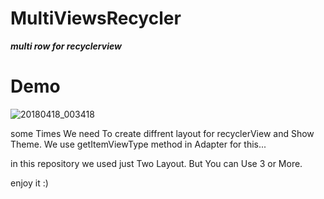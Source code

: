 # MultiViewsRecycler
***multi row for recyclerview***


# Demo

![20180418_003418](https://user-images.githubusercontent.com/26750131/38893992-f57ece1e-4259-11e8-9dac-c844bbed107c.gif)


some Times We need To create diffrent layout for recyclerView and Show Theme.
We use getItemViewType method in Adapter for this...

in this repository we used just Two Layout. But You can Use 3 or More.

enjoy it :)
